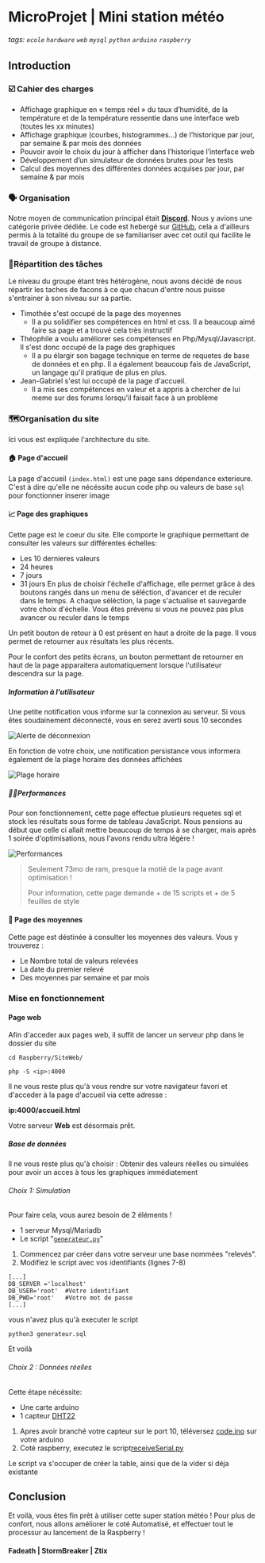 # MicroProjet | Mini station météo

###### tags: `ecole` `hardware` `web` `mysql` `python` `arduino` `raspberry`

## Introduction

### ☑️ Cahier des charges

- Affichage graphique en « temps réel » du taux d’humidité, de la température et de la température ressentie dans une interface web (toutes les xx minutes)
- Affichage graphique (courbes, histogrammes...) de l’historique par jour, par semaine & par mois des données
- Pouvoir avoir le choix du jour à afficher dans l’historique l’interface web
- Développement d’un simulateur de données brutes pour les tests
- Calcul des moyennes des différentes données acquises par jour, par semaine & par mois

### 🗣️ Organisation

Notre moyen de communication principal était [**Discord**](https://discord.com/invite/JcWXQjXfUX). Nous y avions une catégorie privée dédiée.
Le code est hebergé sur [GitHub](https://github.com/theoelsti/MicroProjet), cela a d'ailleurs permis à la totalité du groupe de se familiariser avec cet outil qui facilite le travail de groupe à distance.

### 👥Répartition des tâches

Le niveau du groupe étant très hétérogène, nous avons décidé de nous répartir les taches de facons à ce que chacun d'entre nous puisse s'entrainer à son niveau sur sa partie.

- Timothée s'est occupé de la page des moyennes
  - Il a pu solidifier ses compétences en html et css. Il a beaucoup aimé faire sa page et a trouvé cela très instructif
- Théophile a voulu améliorer ses compétenses en Php/Mysql/Javascript. Il s'est donc occupé de la page des graphiques
  - Il a pu élargir son bagage technique en terme de requetes de base de données et en php. Il a également beaucoup fais de JavaScript, un langage qu'il pratique de plus en plus.
- Jean-Gabriel s'est lui occupé de la page d'accueil.
  - Il a mis ses compétences en valeur et a appris à chercher de lui meme sur des forums lorsqu'il faisait face à un problème

### 🗺️Organisation du site

Ici vous est expliquée l'architecture du site.

#### 🏠 Page d'accueil

La page d'accueil `(index.html)` est une page sans dépendance exterieure. C'est à dire qu'elle ne nécéssite aucun code php ou valeurs de base `sql` pour fonctionner
inserer image

#### 📈 Page des graphiques

Cette page est le coeur du site. Elle comporte le graphique permettant de consulter les valeurs sur différentes échelles:

- Les 10 dernieres valeurs
- 24 heures
- 7 jours
- 31 jours
En plus de choisir l'échelle d'affichage, elle permet grâce à des boutons rangés dans un menu de séléction, d'avancer et de reculer dans le temps. A chaque séléction, la page s'actualise et sauvegarde votre choix d'échelle. Vous êtes prévenu si vous ne pouvez pas plus avancer ou reculer dans le temps

Un petit bouton de retour à 0 est présent en haut a droite de la page. Il vous permet de retourner aux résultats les plus récents.

Pour le confort des petits écrans, un bouton permettant de retourner en haut de la page apparaitera automatiquement lorsque l'utilisateur descendra sur la page.

##### Information à l'utilisateur

Une petite notification vous informe sur la connexion au serveur. Si vous êtes soudainement déconnecté, vous en serez averti sous 10 secondes

![Alerte de déconnexion](https://i.imgur.com/EhahlDQ.png)

En fonction de votre choix, une notification persistance vous informera également de la plage horaire des données affichées

![Plage horaire](https://i.imgur.com/khYrv7K.png)

##### 🏃‍♀️Performances

Pour son fonctionnement, cette page effectue plusieurs requetes sql et stock les résultats sous forme de tableau JavaScript.
Nous pensions au début que celle ci allait mettre beaucoup de temps à se charger, mais après 1 soirée d'optimisations, nous l'avons rendu ultra légère !

![Performances](https://i.imgur.com/klfOUAU.png)
> Seulement 73mo de ram, presque la motié de la page avant optimisation !
>
> Pour information, cette page demande + de 15 scripts et + de 5 feuilles de style

#### 🧮 Page des moyennes

Cette page est déstinée à consulter les moyennes des valeurs. Vous y trouverez :

- Le Nombre total de valeurs relevées
- La date du premier relevé
- Des moyennes par semaine et par mois

### Mise en fonctionnement

#### Page web

Afin d'acceder aux pages web, il suffit de lancer un serveur php dans le dossier du site

```sh=1
cd Raspberry/SiteWeb/
```

```sh=1  
php -S <ip>:4000
```

Il ne vous reste plus qu'à vous rendre sur votre navigateur favori et d'acceder à la page d'accueil via cette adresse :

**ip:4000/accueil.html**

Votre serveur **Web** est désormais prêt.

##### Base de données

Il ne vous reste plus qu'à choisir :
Obtenir des valeurs réelles ou simulées pour avoir un acces à tous les graphiques immédiatement

###### Choix 1: Simulation

Pour faire cela, vous aurez besoin de 2 éléments !

- 1 serveur Mysql/Mariadb
- Le script "[`generateur.py`](https://github.com/theoelsti/MicroProjet/blob/master/RaspBerry/Python/generateur.py)"

1) Commencez par créer dans votre serveur une base nommées "relevés".
2) Modifiez le script avec vos identifiants (lignes 7-8)

```py=5
[...]
DB_SERVER ='localhost'
DB_USER='root'  #Votre identifiant   
DB_PWD='root'   #Votre mot de passe
[...]
```

vous n'avez plus qu'à executer le script

```sh=1
python3 generateur.sql
```

Et voilà

###### Choix 2 : Données réelles

Cette étape nécéssite:

- Une carte arduino
- 1 capteur [DHT22](https://wiki.seeedstudio.com/Grove-Temperature_and_Humidity_Sensor_Pro/)

1) Apres avoir branché votre capteur sur le port 10, téléversez [code.ino](https://github.com/theoelsti/MicroProjet/blob/master/Arduino/code/code.ino) sur votre arduino
2) Coté raspberry, executez le script[receiveSerial.py](https://github.com/theoelsti/MicroProjet/blob/master/RaspBerry/Python/receiveSerial.py)

Le script va s'occuper de créer la table, ainsi que de la vider si déja existante

## Conclusion

Et voilà, vous êtes fin prêt à utiliser cette super station météo ! Pour plus de confort, nous allons améliorer le coté Automatisé, et effectuer tout le processur au lancement de la Raspberry !

#### Fadeath | StormBreaker | Ztix
